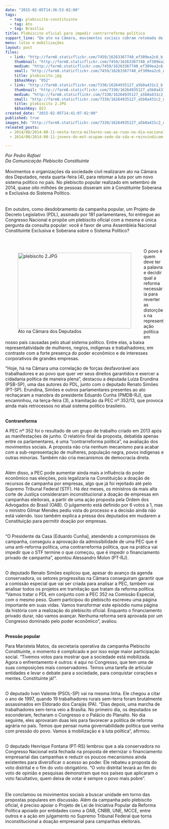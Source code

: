 ```yaml
---
date: "2015-02-05T14:36:53-02:00"
tags:
  - tag: plebiscito-constituinte
  - tag: Ato
  - tag: Brasília
title: Plebiscito oficial para impedir contrarreforma política
support_line: "Em ato na Câmara, movimentos sociais cobram retomada de projeto para convocar uma Assembleia Constituinte sobre o sistema político. "
menu: lutas e mobilizações
layout: post
files:
  - link: "http://farm8.staticflickr.com/7459/16263367740_ef309ea2c6_b.jpg"
    thumbnail: "http://farm8.staticflickr.com/7459/16263367740_ef309ea2c6_t.jpg"
    medium: "http://farm8.staticflickr.com/7459/16263367740_ef309ea2c6_z.jpg"
    small: "http://farm8.staticflickr.com/7459/16263367740_ef309ea2c6_n.jpg"
    title: plebiscito.jpg
    $$hashKey: "052"
  - link: "http://farm8.staticflickr.com/7330/16264935127_a5b0a431c2_b.jpg"
    thumbnail: "http://farm8.staticflickr.com/7330/16264935127_a5b0a431c2_t.jpg"
    medium: "http://farm8.staticflickr.com/7330/16264935127_a5b0a431c2_z.jpg"
    small: "http://farm8.staticflickr.com/7330/16264935127_a5b0a431c2_n.jpg"
    title: plebiscito 2.JPG
    $$hashKey: 02J
created_date: "2015-02-05T14:41:07-02:00"
published: true
images_hd: "http://farm8.staticflickr.com/7330/16264935127_a5b0a431c2_n.jpg"
releated_posts:
  - 2014/08/2014-08-11-nesta-terca-milhares-vao-as-ruas-no-dia-nacional-de-luta-pelo-plebiscito-constituinte.md
  - 2014/08/2014-08-11-jovens-do-mst-ocupam-sede-da-sda-e-reinvindicam-politicas-publicas-no-ce.md

---
```

<p><em>Por Pedro Rafael<br />
Da Comunica&ccedil;&atilde;o Plebiscito Constituinte</em><br />
<br />
Movimentos e organiza&ccedil;&otilde;es da sociedade civil realizaram ato na C&acirc;mara dos Deputados, nesta quarta-feira (4), para retomar a luta por um novo sistema pol&iacute;tico no pa&iacute;s. No plebiscito popular realizado em setembro de 2014, quase oito milh&otilde;es de pessoas disseram sim &agrave; Constituinte Soberana e Exclusiva do Sistema Pol&iacute;tico.<br />
<br />
<br />
Em outubro, como desdobramento da campanha popular, um Projeto de Decreto Legislativo (PDL), assinado por 181 parlamentares, foi entregue ao Congresso Nacional e prop&otilde;e um plebiscito oficial com a mesma e &uacute;nica pergunta da consulta popular: voc&ecirc; &eacute; favor de uma Assembleia Nacional Constituinte Exclusiva e Soberana sobre o Sistema Pol&iacute;tico?<br />
<br />
&nbsp;</p>

<figure class="image" style="float:left"><img alt="plebiscito 2.JPG" height="240" src="http://farm8.staticflickr.com/7330/16264935127_a5b0a431c2_b.jpg" width="360" />
<figcaption>Ato na C&acirc;mara dos Deputados&nbsp;</figcaption>
</figure>

<p>O povo &eacute; quem deve ter a palavra e decidir qual a reforma necess&aacute;ria para reverter as distor&ccedil;&otilde;es na representa&ccedil;&atilde;o pol&iacute;tica em nosso pa&iacute;s causadas pelo atual sistema pol&iacute;tico. Entre elas, a baixa representatividade de mulheres, negros, ind&iacute;genas e trabalhadores; em contraste com a forte presen&ccedil;a do poder econ&ocirc;mico e de interesses corporativos de grandes empresas.</p>

<p>&quot;Hoje, h&aacute; na C&acirc;mara uma correla&ccedil;&atilde;o de for&ccedil;as desfavor&aacute;vel aos trabalhadores e ao povo que quer ver seus direitos garantidos e exercer a cidadania pol&iacute;tica de maneira plena&rdquo;, destacou a deputada Lu&iacute;za Erundina (PSB-SP), uma das autores do PDL, junto com o deputado Renato Sim&otilde;es (PT-SP). Erundina, Sim&otilde;es e outros parlamentares presentes ao ato recha&ccedil;aram a manobra do presidente Eduardo Cunha (PMDB-RJ), que encaminhou, na ter&ccedil;a-feira (3), a tramita&ccedil;&atilde;o da PEC n&ordm; 352/13, que provoca ainda mais retrocessos no atual sistema pol&iacute;tico brasileiro.</p>

<p><br />
<strong>Contrareforma</strong></p>

<p>A PEC n&ordm; 352 foi o resultado de um grupo de trabalho criado em 2013 ap&oacute;s as manifesta&ccedil;&otilde;es de junho. O relat&oacute;rio final da proposta, debatida apenas entre os parlamentares, &eacute; uma &ldquo;contrarreforma pol&iacute;tica&rdquo;, na avalia&ccedil;&atilde;o dos movimentos sociais. A proposta n&atilde;o cria nenhum mecanismo para acabar com a sub-representa&ccedil;&atilde;o de mulheres, popula&ccedil;&atilde;o negra, povos ind&iacute;genas e outras minorias. Tamb&eacute;m n&atilde;o cria mecanismos de democracia direta.</p>

<p><br />
Al&eacute;m disso, a PEC pode aumentar ainda mais a influ&ecirc;ncia do poder econ&ocirc;mico nas elei&ccedil;&otilde;es, pois legalizaria na Constitui&ccedil;&atilde;o a doa&ccedil;&atilde;o de recursos de campanha por empresas, algo que j&aacute; foi rejeitado at&eacute; pelo Supremo Tribunal Federal (STF). H&aacute; dez meses, os ministros da mais alta corte de Justi&ccedil;a consideraram inconstitucional a doa&ccedil;&atilde;o de empresas em campanhas eleitorais, a partir de uma a&ccedil;&atilde;o proposta pela Ordem dos Advogados do Brasil (OAB). O julgamento est&aacute; definido por 6 votos a 1, mas o ministro Gilmar Mendes pediu vista do processo e a decis&atilde;o ainda n&atilde;o est&aacute; valendo. Isso tamb&eacute;m explica a pressa dos deputados em mudarem a Constitui&ccedil;&atilde;o para permitir doa&ccedil;&atilde;o por empresas.</p>

<p><br />
&ldquo;O Presidente da Casa [Eduardo Cunha], atendendo a compromissos de campanha, conseguiu a aprova&ccedil;&atilde;o da admissibilidade de uma PEC que &eacute; uma anti-reforma pol&iacute;tica, uma contrarreforma pol&iacute;tica, que na pr&aacute;tica vai impedir que o STF termine o que come&ccedil;ou, que &eacute; impedir o financiamento privado de campanha&rdquo;, apontou Alessandro Molon (PT-RJ).</p>

<p>&nbsp;<br />
O deputado Renato Sim&otilde;es explicou que, apesar do avan&ccedil;o da agenda conservadora, os setores progressitas na C&acirc;mara conseguiram garantir que a comiss&atilde;o especial que vai ser criada para analisar a PEC, tamb&eacute;m vai analisar todos os projetos em tramita&ccedil;&atilde;o que tratam da reforma pol&iacute;tica. &ldquo;Vamos tratar o PDL em conjunto com a PEC 352 na Comiss&atilde;o Especial, com o mesmo peso. Quem participou do plebiscito escreveu uma p&aacute;gina importante em suas vidas. Vamos transformar este epis&oacute;dio numa p&aacute;gina da hist&oacute;ria com a realiza&ccedil;&atilde;o do plebiscito oficial. Enquanto o financiamento privado durar, n&atilde;o vamos avan&ccedil;ar. Nenhuma reforma ser&aacute; aprovada por um Congresso dominado pelo poder econ&ocirc;mico&rdquo;, avaliou.</p>

<p><br />
<strong>Press&atilde;o popular</strong></p>

<p>Para Maristela Matos, da secretaria operativa da campanha Plebiscito Constituinte, o momento &eacute; complicado e por isso exige maior participa&ccedil;&atilde;o social. &ldquo;Tivemos votos para mostrar que a sociedade est&aacute; mobilizada. Agora o enfrentamento &eacute; outros: &eacute; aqui no Congresso, que tem uma de suas composi&ccedil;&otilde;es mais conservadores. Temos uma tarefa de articular entidades e levar o debate para a sociedade, para conquistar cora&ccedil;&otilde;es e mentes. Constituinte j&aacute;!&rdquo;.</p>

<p><br />
O deputado Ivan Valente (PSOL-SP) vai na mesma linha. Ele chegou a citar o ano de 1997, quando 19 trabalhadores rurais sem-terra foram brutalmente assassinados em Eldorado dos Caraj&aacute;s (PA). &ldquo;Dias depois, uma marcha de trabalhadores sem-terra veio a Bras&iacute;lia. No primeiro dia, os deputados se esconderam, fecharam o Congresso e o Pal&aacute;cio do Planalto. No dia seguinte, eles aprovaram duas leis para favorecer a pol&iacute;tica de reforma agr&aacute;ria no pa&iacute;s. Temos que pensar numa governabilidade pol&iacute;tica que venha com press&atilde;o do povo. Vamos &agrave; mobiliza&ccedil;&atilde;o e &agrave; luta pol&iacute;tica&rdquo;, afirmou.</p>

<p><br />
O deputado Henrique Fontana (PT-RS) lembrou que a ala conservadora no Congresso Nacional est&aacute; fechada na proposta de eternizar o financiamento empresarial das campanhas e reduzir os poucos mecanismos ainda existentes para diversificar o acesso ao poder. Ele rebateu a proposta do voto distrital e o fim do voto obrigat&oacute;rio. &ldquo;O voto distrital levar&aacute; ao fim do voto de opini&atilde;o e pesquisas demonstram que nos pa&iacute;ses que aplicaram o voto facultativo, quem deixa de votar &eacute; sempre o povo mais pobre&rdquo;.<br />
<br />
<br />
Ele conclamou os movimentos sociais a buscar unidade em torno das propostas populares em discuss&atilde;o. Al&eacute;m da campanha pelo plebiscito oficial, &eacute; preciso apoiar o Projeto de Lei de Iniciativa Popular da Reforma Pol&iacute;tica apoiado por entidades como a OAB, CNBB, UNE, MCCE, entre outros e a a&ccedil;&atilde;o em julgamento no Supremo Tribunal Federal que torna inconstitucional a doa&ccedil;&atilde;o empresarial para campanhas eleitorais.</p>
